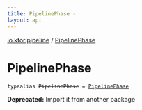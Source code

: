 ```yaml
---
title: PipelinePhase - 
layout: api
---
```


<div class='api-docs-breadcrumbs'><a href="index.html">io.ktor.pipeline</a> / <a href="./-pipeline-phase.html">PipelinePhase</a></div>

# PipelinePhase

<div class="signature"><code><span class="keyword">typealias </span><s><span class="identifier">PipelinePhase</span></s>&nbsp;<span class="symbol">=</span>&nbsp;<a href="../io.ktor.util.pipeline/-pipeline-phase/index.html"><span class="identifier">PipelinePhase</span></a></code></div>

**Deprecated:** Import it from another package

